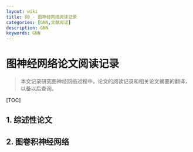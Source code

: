 ```yaml
---
layout: wiki
title: 80 - 图神经网络阅读记录
categories: [GNN,文献阅读]
description: GNN
keywords: GNN
---
```


# 图神经网络论文阅读记录

> 本文记录研究图神经网络过程中，论文的阅读记录和相关论文摘要的翻译，以备以后查询。

[TOC]

## 1. 综述性论文

> 







## 2. 图卷积神经网络



